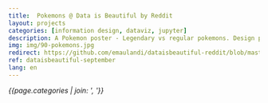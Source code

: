 ```yaml
---
title:  Pokemons @ Data is Beautiful by Reddit
layout: projects
categories: [information design, dataviz, jupyter]
description: A Pokemon poster - Legendary vs regular pokemons. Design practice with no code and Jupyter notebook practice for analysis
img: img/90-pokemons.jpg
redirect: https://github.com/emaulandi/dataisbeautiful-reddit/blob/master/september/LegendarayRegularPokemons.pdf
ref: dataisbeautiful-september
lang: en
---
```

*{{page.categories | join: ', '}}*

